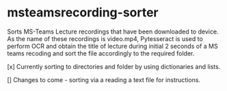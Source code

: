 # msteamsrecording-sorter

Sorts MS-Teams Lecture recordings that have been downloaded to device. As the name of these recordings is video.mp4, Pytesseract is used to perform OCR and obtain the title of lecture during initial 2 seconds of a MS teams recoding and sort the file accordingly to the required folder.

[x] Currently sorting to directories and folder by using dictionaries and lists.


[] Changes to come - sorting via a reading a text file for instructions.
